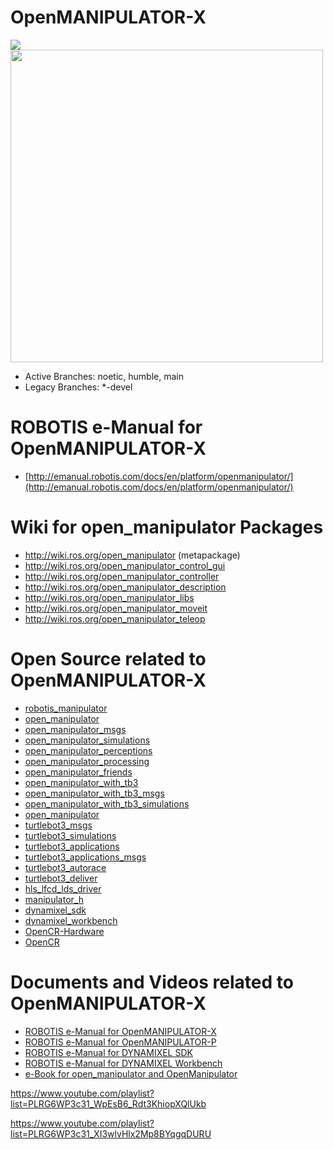 # OpenMANIPULATOR-X
<img src="https://github.com/ROBOTIS-GIT/emanual/blob/master/assets/images/platform/openmanipulator_x/OpenManipulator.png">
<img src="https://github.com/ROBOTIS-GIT/emanual/blob/master/assets/images/platform/openmanipulator_x/OpenManipulator_Chain_Capture.png" width="500">

- Active Branches: noetic, humble, main
- Legacy Branches: *-devel

# ROBOTIS e-Manual for OpenMANIPULATOR-X
- [http://emanual.robotis.com/docs/en/platform/openmanipulator/](http://emanual.robotis.com/docs/en/platform/openmanipulator/)

# Wiki for open_manipulator Packages
- http://wiki.ros.org/open_manipulator (metapackage)
- http://wiki.ros.org/open_manipulator_control_gui
- http://wiki.ros.org/open_manipulator_controller
- http://wiki.ros.org/open_manipulator_description
- http://wiki.ros.org/open_manipulator_libs
- http://wiki.ros.org/open_manipulator_moveit
- http://wiki.ros.org/open_manipulator_teleop

# Open Source related to OpenMANIPULATOR-X
- [robotis_manipulator](https://github.com/ROBOTIS-GIT/robotis_manipulator)
- [open_manipulator](https://github.com/ROBOTIS-GIT/open_manipulator)
- [open_manipulator_msgs](https://github.com/ROBOTIS-GIT/open_manipulator_msgs)
- [open_manipulator_simulations](https://github.com/ROBOTIS-GIT/open_manipulator_simulations)
- [open_manipulator_perceptions](https://github.com/ROBOTIS-GIT/open_manipulator_perceptions)
- [open_manipulator_processing](https://github.com/ROBOTIS-GIT/open_manipulator_processing)
- [open_manipulator_friends](https://github.com/ROBOTIS-GIT/open_manipulator_friends)
- [open_manipulator_with_tb3](https://github.com/ROBOTIS-GIT/open_manipulator_with_tb3)
- [open_manipulator_with_tb3_msgs](https://github.com/ROBOTIS-GIT/open_manipulator_with_tb3_msgs)
- [open_manipulator_with_tb3_simulations](https://github.com/ROBOTIS-GIT/open_manipulator_with_tb3_simulations)
- [open_manipulator](https://github.com/ROBOTIS-GIT/open_manipulator)
- [turtlebot3_msgs](https://github.com/ROBOTIS-GIT/turtlebot3_msgs)
- [turtlebot3_simulations](https://github.com/ROBOTIS-GIT/turtlebot3_simulations)
- [turtlebot3_applications](https://github.com/ROBOTIS-GIT/turtlebot3_applications)
- [turtlebot3_applications_msgs](https://github.com/ROBOTIS-GIT/turtlebot3_applications_msgs)
- [turtlebot3_autorace](https://github.com/ROBOTIS-GIT/turtlebot3_autorace)
- [turtlebot3_deliver](https://github.com/ROBOTIS-GIT/turtlebot3_deliver)
- [hls_lfcd_lds_driver](https://github.com/ROBOTIS-GIT/hls_lfcd_lds_driver)
- [manipulator_h](https://github.com/ROBOTIS-GIT/ROBOTIS-MANIPULATOR-H)
- [dynamixel_sdk](https://github.com/ROBOTIS-GIT/DynamixelSDK)
- [dynamixel_workbench](https://github.com/ROBOTIS-GIT/dynamixel-workbench)
- [OpenCR-Hardware](https://github.com/ROBOTIS-GIT/OpenCR-Hardware)
- [OpenCR](https://github.com/ROBOTIS-GIT/OpenCR)

# Documents and Videos related to OpenMANIPULATOR-X
- [ROBOTIS e-Manual for OpenMANIPULATOR-X](http://emanual.robotis.com/docs/en/platform/openmanipulator/)
- [ROBOTIS e-Manual for OpenMANIPULATOR-P](https://emanual.robotis.com/docs/en/platform/openmanipulator_p/overview/)
- [ROBOTIS e-Manual for DYNAMIXEL SDK](http://emanual.robotis.com/docs/en/software/dynamixel/dynamixel_sdk/overview/)
- [ROBOTIS e-Manual for DYNAMIXEL Workbench](http://emanual.robotis.com/docs/en/software/dynamixel/dynamixel_workbench/)
- [e-Book for open_manipulator and OpenManipulator](https://community.robotsource.org/t/download-the-ros-robot-programming-book-for-free/51/)

https://www.youtube.com/playlist?list=PLRG6WP3c31_WpEsB6_Rdt3KhiopXQlUkb

https://www.youtube.com/playlist?list=PLRG6WP3c31_XI3wlvHlx2Mp8BYqgqDURU
